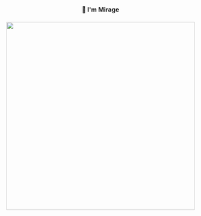 <h3 align="center">👋 I'm Mirage</h3>

###

<div align="center">
  <img height="500" src="https://i.pinimg.com/originals/44/e1/52/44e152a6334b2ad5bffdcc3c469a6005.gif"  />
</div>

###

